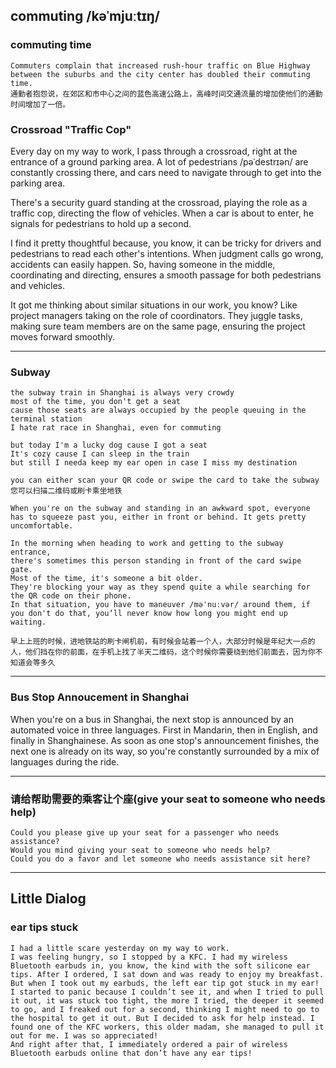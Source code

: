 ## commuting /kəˈmjuːtɪŋ/

### commuting time
```
Commuters complain that increased rush-hour traffic on Blue Highway between the suburbs and the city center has doubled their commuting time.
通勤者抱怨说，在郊区和市中心之间的蓝色高速公路上，高峰时间交通流量的增加使他们的通勤时间增加了一倍。
```

### Crossroad "Traffic Cop"

Every day on my way to work, I pass through a crossroad, right at the entrance of a ground parking area. 
A lot of pedestrians /pəˈdestrɪən/ are constantly crossing there, and cars need to navigate through to 
get into the parking area.

There's a security guard standing at the crossroad, playing the role as a traffic cop,
directing the flow of vehicles. 
When a car is about to enter, he signals for pedestrians to hold up a second. 

I find it pretty thoughtful because, you know, it can be tricky for drivers and pedestrians to read each other's intentions. 
When judgment calls go wrong, accidents can easily happen. 
So, having someone in the middle, coordinating and directing, ensures a smooth passage for both pedestrians and vehicles.

It got me thinking about similar situations in our work, you know? 
Like project managers taking on the role of coordinators. 
They juggle tasks, making sure team members are on the same page, ensuring the project moves forward smoothly.

<hr>

### Subway

```
the subway train in Shanghai is always very crowdy
most of the time, you don't get a seat
cause those seats are always occupied by the people queuing in the terminal station
I hate rat race in Shanghai, even for commuting

but today I'm a lucky dog cause I got a seat
It's cozy cause I can sleep in the train
but still I needa keep my ear open in case I miss my destination

you can either scan your QR code or swipe the card to take the subway
您可以扫描二维码或刷卡乘坐地铁

When you're on the subway and standing in an awkward spot, everyone has to squeeze past you, either in front or behind. It gets pretty uncomfortable.

In the morning when heading to work and getting to the subway entrance, 
there's sometimes this person standing in front of the card swipe gate. 
Most of the time, it's someone a bit older. 
They're blocking your way as they spend quite a while searching for the QR code on their phone. 
In that situation, you have to maneuver /məˈnuːvər/ around them, if you don't do that, you‘ll never know how long you might end up waiting.

早上上班的时候，进地铁站的刷卡闸机前，有时候会站着一个人，大部分时候是年纪大一点的人，他们挡在你的前面，在手机上找了半天二维码，这个时候你需要绕到他们前面去，因为你不知道会等多久
```

<hr>

### Bus Stop Annoucement in Shanghai

When you're on a bus in Shanghai, the next stop is announced by an automated voice in three languages.
First in Mandarin, then in English, and finally in Shanghainese. 
As soon as one stop's announcement finishes, the next one is already on its way, so you're constantly surrounded by a mix of languages during the ride.

<hr>

### 请给帮助需要的乘客让个座(give your seat to someone who needs help)
```
Could you please give up your seat for a passenger who needs assistance?
Would you mind giving your seat to someone who needs help?
Could you do a favor and let someone who needs assistance sit here?
```
<hr>



## Little Dialog

### ear tips stuck
```
I had a little scare yesterday on my way to work. 
I was feeling hungry, so I stopped by a KFC. I had my wireless Bluetooth earbuds in, you know, the kind with the soft silicone ear tips. After I ordered, I sat down and was ready to enjoy my breakfast. But when I took out my earbuds, the left ear tip got stuck in my ear! I started to panic because I couldn’t see it, and when I tried to pull it out, it was stuck too tight, the more I tried, the deeper it seemed to go, and I freaked out for a second, thinking I might need to go to the hospital to get it out. But I decided to ask for help instead. I found one of the KFC workers, this older madam, she managed to pull it out for me. I was so appreciated!
And right after that, I immediately ordered a pair of wireless Bluetooth earbuds online that don’t have any ear tips!
```
